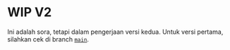 # WIP V2

Ini adalah sora, tetapi dalam pengerjaan versi kedua. Untuk versi pertama, silahkan cek di branch [`main`](https://github.com/reacto11mecha/sora/tree/main).
